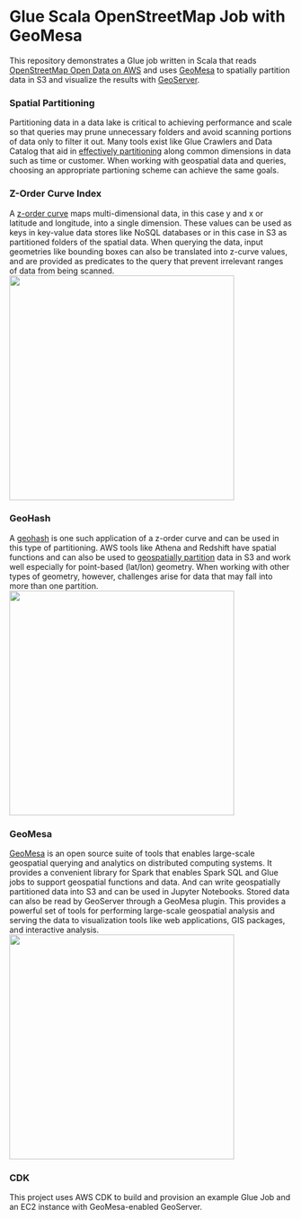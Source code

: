 # Glue Scala OpenStreetMap Job with GeoMesa
This repository demonstrates a Glue job written in Scala that reads [OpenStreetMap Open Data on AWS](https://registry.opendata.aws/osm/) and uses [GeoMesa](https://www.geomesa.org/) to spatially partition data in S3 and visualize the results with [GeoServer](https://geoserver.org/).

### Spatial Partitioning
Partitioning data in a data lake is critical to achieving performance and scale so that queries may prune unnecessary folders and avoid scanning portions of data only to filter it out.  Many tools exist like Glue Crawlers and Data Catalog that aid in [effectively partitioning](https://aws.amazon.com/blogs/big-data/work-with-partitioned-data-in-aws-glue/) along common dimensions in data such as time or customer.  When working with geospatial data and queries, choosing an appropriate partioning scheme can achieve the same goals.  
### Z-Order Curve Index
A [z-order curve](https://en.wikipedia.org/wiki/Z-order_curve) maps multi-dimensional data, in this case y and x or latitude and longitude, into a single dimension.  These values can be used as keys in key-value data stores like NoSQL databases or in this case in S3 as partitioned folders of the spatial data.  When querying the data, input geometries like bounding boxes can also be translated into z-curve values, and are provided as predicates to the query that prevent irrelevant ranges of data from being scanned.  
<img src="https://www.geomesa.org/documentation/stable/_images/Zcurve-HiRes.png" width="400">
### GeoHash
A [geohash](https://en.wikipedia.org/wiki/Geohash) is one such application of a z-order curve and can be used in this type of partitioning.  AWS tools like Athena and Redshift have spatial functions and can also be used to [geospatially partition](https://aws.amazon.com/blogs/publicsector/how-partition-geospatial-data-lake-analysis-amazon-redshift/) data in S3 and work well especially for point-based (lat/lon) geometry.  When working with other types of geometry, however, challenges arise for data that may fall into more than one partition.
<img src="https://images.ctfassets.net/3prze68gbwl1/assetglossary-17su9wok1ui0z7r/55420735eef7b0469e22092fdc0683f4/geohashing-large-scale-example.jpeg" width="400">
### GeoMesa
[GeoMesa](https://www.geomesa.org/) is an open source suite of tools that enables large-scale geospatial querying and analytics on distributed computing systems. It provides a convenient library for Spark that enables Spark SQL and Glue jobs to support geospatial functions and data.  And can write geospatially partitioned data into S3 and can be used in Jupyter Notebooks.  Stored data can also be read by GeoServer through a GeoMesa plugin.  This provides a powerful set of tools for performing large-scale geospatial analysis and serving the data to visualization tools like web applications, GIS packages, and interactive analysis.
<img src="https://www.geomesa.org/documentation/stable/_images/jupyter-leaflet.png" width="400">
### CDK
This project uses AWS CDK to build and provision an example Glue Job and an EC2 instance with GeoMesa-enabled GeoServer.
